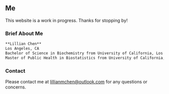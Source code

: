 ## Me

This website is a work in progress. Thanks for stopping by!

### Brief About Me

```markdown
**Lillian Chen**
Los Angeles, CA
Bachelor of Science in Biochemistry from University of California, Los Angeles, Awarded 2018
Master of Public Health in Biostatistics from University of California, Los Angeles, Expected 2022

```

### Contact
Please contact me at lillianmchen@outlook.com for any questions or concerns.
